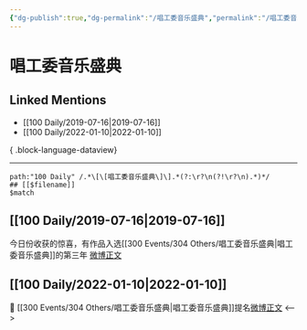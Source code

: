 ```yaml
---
{"dg-publish":true,"dg-permalink":"/唱工委音乐盛典","permalink":"/唱工委音乐盛典/","created":"2022-12-22T16:41:54.000+08:00","updated":"2023-08-24T19:33:02.636+08:00"}
---
```


# 唱工委音乐盛典

## Linked Mentions
- [[100 Daily/2019-07-16\|2019-07-16]]
- [[100 Daily/2022-01-10\|2022-01-10]]

{ .block-language-dataview}

---

```expander
path:"100 Daily" /.*\[\[唱工委音乐盛典\]\].*(?:\r?\n(?!\r?\n).*)*/
## [[$filename]]
$match
```
## [[100 Daily/2019-07-16\|2019-07-16]]
今日份收获的惊喜，有作品入选[[300 Events/304 Others/唱工委音乐盛典\|唱工委音乐盛典]]的第三年
[微博正文](https://m.weibo.cn/6466290670/4394697155788761)
## [[100 Daily/2022-01-10\|2022-01-10]]
💫 [[300 Events/304 Others/唱工委音乐盛典\|唱工委音乐盛典]]提名[微博正文](https://m.weibo.cn/6466290670/4724159194075592)
<-->